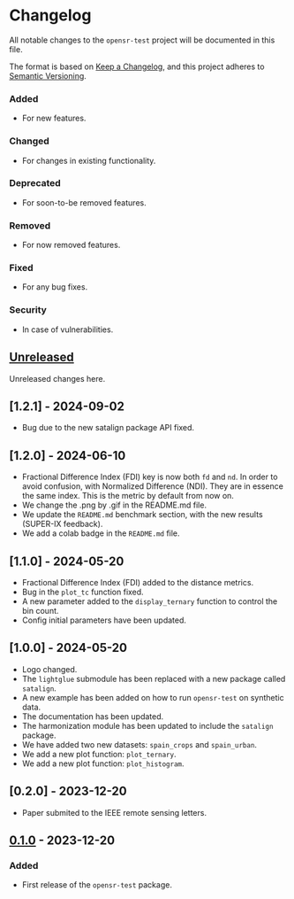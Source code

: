 # Changelog

All notable changes to the `opensr-test` project will be documented in this file.

The format is based on [Keep a Changelog](https://keepachangelog.com/en/1.0.0/), and this project adheres to [Semantic Versioning](https://semver.org/spec/v2.0.0.html).

### Added
- For new features.
### Changed
- For changes in existing functionality.
### Deprecated
- For soon-to-be removed features.
### Removed
- For now removed features.
### Fixed
- For any bug fixes.
### Security
- In case of vulnerabilities.

## [Unreleased]

Unreleased changes here.

## [1.2.1] - 2024-09-02

- Bug due to the new satalign package API fixed.

## [1.2.0] - 2024-06-10

- Fractional Difference Index (FDI) key is now both `fd` and `nd`. In order to
avoid confusion, with Normalized Difference (NDI). They are in essence the
same index. This is the metric by default from now on.
- We change the .png by .gif in the README.md file.
- We update the `README.md` benchmark section, with the new results (SUPER-IX feedback).
- We add a colab badge in the `README.md` file.

## [1.1.0] - 2024-05-20

- Fractional Difference Index (FDI) added to the distance metrics.
- Bug in the `plot_tc` function fixed.
- A new parameter added to the `display_ternary` function to control the bin count.
- Config initial parameters have been updated.



## [1.0.0] - 2024-05-20

- Logo changed.
- The `lightglue` submodule has been replaced with a new package called `satalign`.
- A new example has been added on how to run `opensr-test` on synthetic data.
- The documentation has been updated.
- The harmonization module has been updated to include the `satalign` package.
- We have added two new datasets: `spain_crops` and `spain_urban`.
- We add a new plot function: `plot_ternary`.
- We add a new plot function: `plot_histogram`.




## [0.2.0] - 2023-12-20

- Paper submited to the IEEE remote sensing letters.


## [0.1.0] - 2023-12-20

### Added
- First release of the `opensr-test` package.


[Unreleased]: https://github.com/ESAOpenSR/opensr-test/compare/v0.1.0...HEAD
[0.1.0]: https://github.com/ESAOpenSR/opensr-test/releases/tag/v0.1.0
